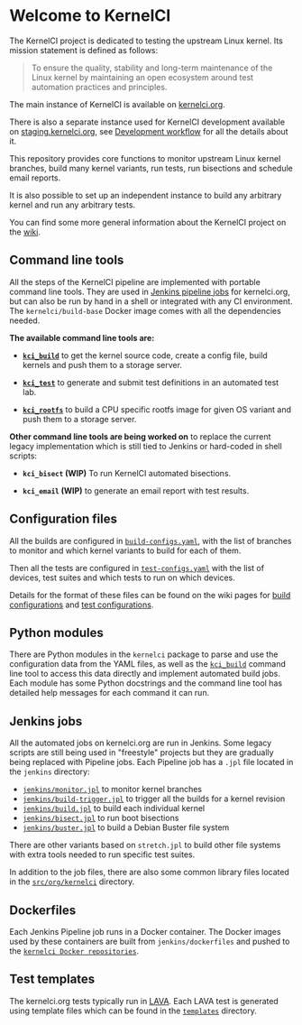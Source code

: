 # Welcome to KernelCI

The KernelCI project is dedicated to testing the upstream Linux kernel.  Its
mission statement is defined as follows:

> To ensure the quality, stability and long-term maintenance of the Linux
> kernel by maintaining an open ecosystem around test automation practices and
> principles.

The main instance of KernelCI is available on
[kernelci.org](https://kernelci.org).

There is also a separate instance used for KernelCI development available on
[staging.kernelci.org](https://staging.kernelci.org), see [Development
workflow](doc/staging.md) for all the details about it.

This repository provides core functions to monitor upstream Linux kernel
branches, build many kernel variants, run tests, run bisections and schedule
email reports.

It is also possible to set up an independent instance to build any arbitrary
kernel and run any arbitrary tests.

You can find some more general information about the KernelCI project on the
[wiki](https://github.com/kernelci/kernelci-doc/wiki/KernelCI).


## Command line tools

All the steps of the KernelCI pipeline are implemented with portable command
line tools.  They are used in [Jenkins pipeline
jobs](https://github.com/kernelci/kernelci-core/tree/master/jenkins) for
kernelci.org, but can also be run by hand in a shell or integrated with any CI
environment.  The `kernelci/build-base` Docker image comes with all the
dependencies needed.

**The available command line tools are:**

* **[`kci_build`](doc/kci_build.md)** to get the kernel source code, create a
  config file, build kernels and push them to a storage server.

* **[`kci_test`](doc/kci_test.md)** to generate and submit test definitions in
  an automated test lab.

* **[`kci_rootfs`](doc/kci_rootfs.md)** to build a CPU specific rootfs image
  for given OS variant and push them to a storage server.

**Other command line tools are being worked on** to replace the current legacy
implementation which is still tied to Jenkins or hard-coded in shell scripts:

* **`kci_bisect` (WIP)** To run KernelCI automated bisections.

* **`kci_email` (WIP)** to generate an email report with test results.


## Configuration files

All the builds are configured in
[`build-configs.yaml`](https://github.com/kernelci/kernelci-core/blob/master/build-configs.yaml),
with the list of branches to monitor and which kernel variants to build for
each of them.

Then all the tests are configured in
[`test-configs.yaml`](https://github.com/kernelci/kernelci-core/blob/master/test-configs.yaml)
with the list of devices, test suites and which tests to run on which devices.

Details for the format of these files can be found on the wiki pages for [build
configurations](https://github.com/kernelci/kernelci-doc/wiki/Build-configurations)
and [test
configurations](https://github.com/kernelci/kernelci-doc/wiki/Test-configurations).


## Python modules

There are Python modules in the `kernelci` package to parse and use the
configuration data from the YAML files, as well as the
[`kci_build`](https://github.com/kernelci/kernelci-core/blob/master/kci_build)
command line tool to access this data directly and implement automated build
jobs.  Each module has some Python docstrings and the command line tool has
detailed help messages for each command it can run.


## Jenkins jobs

All the automated jobs on kernelci.org are run in Jenkins.  Some legacy scripts
are still being used in "freestyle" projects but they are gradually being
replaced with Pipeline jobs.  Each Pipeline job has a `.jpl` file located in
the `jenkins` directory:

* [`jenkins/monitor.jpl`](https://github.com/kernelci/kernelci-core/tree/master/jenkins/monitor.jpl) to monitor kernel branches
* [`jenkins/build-trigger.jpl`](https://github.com/kernelci/kernelci-core/tree/master/jenkins/build-trigger.jpl) to trigger all the builds for a kernel revision
* [`jenkins/build.jpl`](https://github.com/kernelci/kernelci-core/tree/master/jenkins/build.jpl) to build each individual kernel
* [`jenkins/bisect.jpl`](https://github.com/kernelci/kernelci-core/tree/master/jenkins/bisect.jpl) to run boot bisections
* [`jenkins/buster.jpl`](https://github.com/kernelci/kernelci-core/tree/master/jenkins/buster.jpl) to build a Debian Buster file system

There are other variants based on `stretch.jpl` to build other file systems
with extra tools needed to run specific test suites.

In addition to the job files, there are also some common library files located
in the
[`src/org/kernelci`](https://github.com/kernelci/kernelci-core/tree/master/src/org/kernelci)
directory.


## Dockerfiles

Each Jenkins Pipeline job runs in a Docker container.  The Docker images used
by these containers are built from `jenkins/dockerfiles` and pushed to the
[`kernelci Docker repositories`](https://cloud.docker.com/u/kernelci/repository/list).


## Test templates

The kernelci.org tests typically run in [LAVA](https://lavasoftware.org/).
Each LAVA test is generated using template files which can be found in the
[`templates`](https://github.com/kernelci/kernelci-core/tree/master/templates)
directory.
